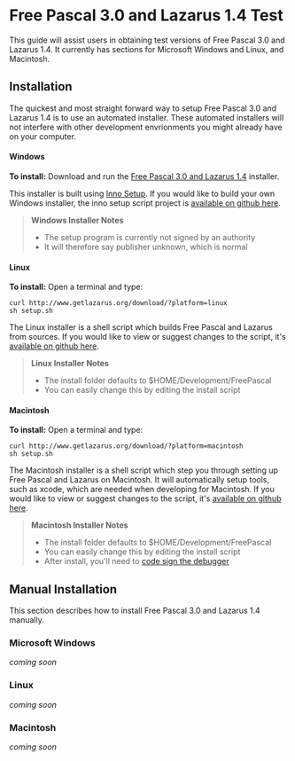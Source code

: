 # Free Pascal 3.0 and Lazarus 1.4 Test

This guide will assist users in obtaining test versions of Free Pascal 3.0 and Lazarus 1.4. It currently has sections for Microsoft Windows and Linux, and Macintosh.

## Installation

The quickest and most straight forward way to setup Free Pascal 3.0 and Lazarus 1.4 is to use an automated installer. These automated installers will not interfere with other development envrionments you might already have on your computer.

#### Windows

**__To install:__** Download and run the [Free Pascal 3.0 and Lazarus 1.4](http://www.getlazarus.org/download/?platform=windows) installer.

This installer is built using [Inno Setup](http://www.jrsoftware.org/isinfo.php). If you would like to build your own Windows installer, the inno setup script project is [available on github here](https://github.com/sysrpl/Codebot.Setup/blob/master/windows/setup.iss).

> **Windows Installer Notes**
> - The setup program is currently not signed by an authority
> - It will therefore say publisher unknown, which is normal

#### Linux

**__To install:__** Open a terminal and type:

```
curl http://www.getlazarus.org/download/?platform=linux
sh setup.sh
```

The Linux installer is a shell script which builds Free Pascal and Lazarus from sources. If you would like to view or suggest changes to the script, it's [available on github here](https://github.com/sysrpl/Codebot.Setup/blob/master/linux/install.fpc-3.0.linux.sh).

> **Linux Installer Notes**
> - The install folder defaults to $HOME/Development/FreePascal
> - You can easily change this by editing the install script

#### Macintosh

**__To install:__** Open a terminal and type:

```
curl http://www.getlazarus.org/download/?platform=macintosh
sh setup.sh
```

The Macintosh installer is a shell script which step you through setting up Free Pascal and Lazarus on  Macintosh. It will automatically setup tools, such as xcode, which are needed when developing for Macintosh. If you would like to view or suggest changes to the script, it's [available on github here](https://github.com/sysrpl/Codebot.Setup/blob/master/macintosh/install.fpc-3.0.darwin.sh).

> **Macintosh Installer Notes**
> - The install folder defaults to $HOME/Development/FreePascal
> - You can easily change this by editing the install script
> - After install, you'll need to [code sign the debugger](http://www.getlazarus.org/setup/macintosh/)

## Manual Installation

This section describes how to install Free Pascal 3.0 and Lazarus 1.4 manually.

### Microsoft Windows

*coming soon*

### Linux

*coming soon*

### Macintosh

*coming soon*
